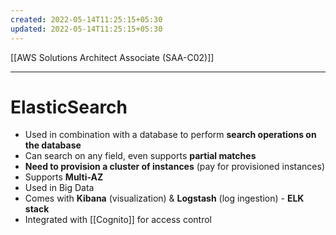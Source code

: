 ```yaml
---
created: 2022-05-14T11:25:15+05:30
updated: 2022-05-14T11:25:15+05:30
---
```

[[AWS Solutions Architect Associate (SAA-C02)]]

---
# ElasticSearch
- Used in combination with a database to perform **search operations on the database**
- Can search on any field, even supports **partial matches**
- **Need to provision a cluster of instances** (pay for provisioned instances)
- Supports **Multi-AZ**
- Used in Big Data
- Comes with **Kibana** (visualization) & **Logstash** (log ingestion) - **ELK stack**
- Integrated with [[Cognito]] for access control